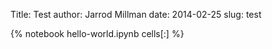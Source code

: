 Title: Test
author: Jarrod Millman
date: 2014-02-25
slug: test

{% notebook hello-world.ipynb cells[:] %}
